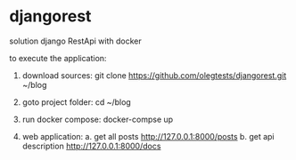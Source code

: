 # djangorest
solution django RestApi with docker 

to execute the application:
1. download sources:
  git clone https://github.com/olegtests/djangorest.git ~/blog
  
2. goto project folder: 
  cd ~/blog
  
3. run docker compose:
  docker-compse up
  
4. web application:
  a. get all posts 
    http://127.0.0.1:8000/posts
  b. get api description
    http://127.0.0.1:8000/docs
  
